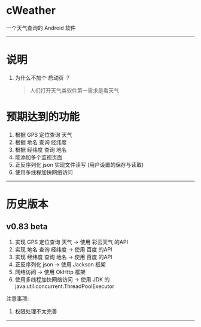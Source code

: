 # cWeather
一个天气查询的 Android 软件

---

# 说明 

1. 为什么不加个 启动页 ？
    > 人们打开天气类软件第一需求是看天气

# 预期达到的功能

1. 根据 GPS 定位查询 天气
2. 根据 地名 查询 经纬度
3. 根据 经纬度 查询 地名
4. 能添加多个监视页面
5. 正反序列化 json 实现文件读写 (用户设置的保存与读取)
6. 使用多线程加快网络访问

---

# 历史版本

## v0.83 beta

1. 实现 GPS 定位查询 天气    ->    使用 彩云天气 的API
2. 实现 地名 查询 经纬度     ->    使用 百度 的API
3. 实现 经纬度 查询 地名     ->    使用 百度 的API
4. 正反序列化 json          ->    使用 Jackson 框架
5. 网络访问                 ->    使用 OkHttp 框架
6. 使用多线程加快网络访问    ->    使用 JDK 的 java.util.concurrent.ThreadPoolExecutor

注意事项:
1. 权限处理不太完善

----
